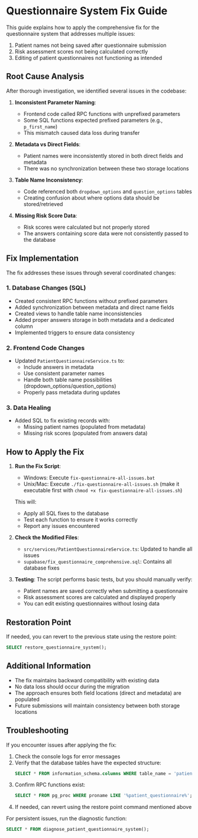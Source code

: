 # Questionnaire System Fix Guide

This guide explains how to apply the comprehensive fix for the questionnaire system that addresses multiple issues:

1. Patient names not being saved after questionnaire submission
2. Risk assessment scores not being calculated correctly
3. Editing of patient questionnaires not functioning as intended

## Root Cause Analysis

After thorough investigation, we identified several issues in the codebase:

1. **Inconsistent Parameter Naming**: 
   - Frontend code called RPC functions with unprefixed parameters
   - Some SQL functions expected prefixed parameters (e.g., `p_first_name`)
   - This mismatch caused data loss during transfer

2. **Metadata vs Direct Fields**:
   - Patient names were inconsistently stored in both direct fields and metadata
   - There was no synchronization between these two storage locations

3. **Table Name Inconsistency**:
   - Code referenced both `dropdown_options` and `question_options` tables
   - Creating confusion about where options data should be stored/retrieved

4. **Missing Risk Score Data**:
   - Risk scores were calculated but not properly stored
   - The answers containing score data were not consistently passed to the database

## Fix Implementation

The fix addresses these issues through several coordinated changes:

### 1. Database Changes (SQL)

- Created consistent RPC functions without prefixed parameters
- Added synchronization between metadata and direct name fields
- Created views to handle table name inconsistencies
- Added proper answers storage in both metadata and a dedicated column
- Implemented triggers to ensure data consistency

### 2. Frontend Code Changes

- Updated `PatientQuestionnaireService.ts` to:
  - Include answers in metadata
  - Use consistent parameter names
  - Handle both table name possibilities (dropdown_options/question_options)
  - Properly pass metadata during updates

### 3. Data Healing

- Added SQL to fix existing records with:
  - Missing patient names (populated from metadata)
  - Missing risk scores (populated from answers data)

## How to Apply the Fix

1. **Run the Fix Script**:
   - Windows: Execute `fix-questionnaire-all-issues.bat`
   - Unix/Mac: Execute `./fix-questionnaire-all-issues.sh` (make it executable first with `chmod +x fix-questionnaire-all-issues.sh`)

   This will:
   - Apply all SQL fixes to the database
   - Test each function to ensure it works correctly
   - Report any issues encountered

2. **Check the Modified Files**:
   - `src/services/PatientQuestionnaireService.ts`: Updated to handle all issues
   - `supabase/fix_questionnaire_comprehensive.sql`: Contains all database fixes

3. **Testing**:
   The script performs basic tests, but you should manually verify:
   - Patient names are saved correctly when submitting a questionnaire
   - Risk assessment scores are calculated and displayed properly
   - You can edit existing questionnaires without losing data

## Restoration Point

If needed, you can revert to the previous state using the restore point:

```sql
SELECT restore_questionnaire_system();
```

## Additional Information

- The fix maintains backward compatibility with existing data
- No data loss should occur during the migration
- The approach ensures both field locations (direct and metadata) are populated
- Future submissions will maintain consistency between both storage locations

## Troubleshooting

If you encounter issues after applying the fix:

1. Check the console logs for error messages
2. Verify that the database tables have the expected structure:
   ```sql
   SELECT * FROM information_schema.columns WHERE table_name = 'patient_questionnaires';
   ```
3. Confirm RPC functions exist:
   ```sql
   SELECT * FROM pg_proc WHERE proname LIKE '%patient_questionnaire%';
   ```
4. If needed, can revert using the restore point command mentioned above

For persistent issues, run the diagnostic function:
```sql
SELECT * FROM diagnose_patient_questionnaire_system();